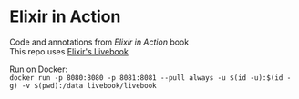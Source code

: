 # Elixir in Action

Code and annotations from _Elixir in Action_ book        
This repo uses [Elixir's Livebook](https://github.com/livebook-dev/livebook)

Run on Docker:             
`docker run -p 8080:8080 -p 8081:8081 --pull always -u $(id -u):$(id -g) -v $(pwd):/data livebook/livebook`
